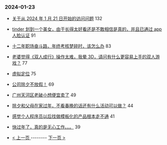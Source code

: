 ### 2024-01-23 
- [关于从 2024 年 1 月 21 日开始的访问问题](https://www.v2ex.com/t/1010835) 132
- [tinder 划到一个美女，由于长得太好看还是不敢相信是真的，并且已通过 app 人脸认证](https://www.v2ex.com/t/1010854) 91
- [十二年职场奋斗路，年终考核梦碎时，该怎么办](https://www.v2ex.com/t/1010888) 83
- [老婆觉得《双人成行》操作太难，我晕 3D，请问有什么更容易上手的双人游戏？](https://www.v2ex.com/t/1010856) 77
- [虚拟定位](https://www.v2ex.com/t/1010841) 75
- [公司除夕不放假！](https://www.v2ex.com/t/1010886) 69
- [广州天河区老破小想便宜卖了](https://www.v2ex.com/t/1010905) 49
- [除夕和父母在家过年，不看春晚的话还有什么活动可以做？](https://www.v2ex.com/t/1010880) 44
- [感觉个人程序员以后找做模板化的产品根本走不通](https://www.v2ex.com/t/1010902) 41
- [快过年了，真的是无心工作。。。](https://www.v2ex.com/t/1010826) 39 

- [ < 上一页 ](https://github.com/able8/v2ex-hot-record/blob/master/2024-01-22.md) -------- [ 下一页 > ](https://github.com/able8/v2ex-hot-record/blob/master/2024-01-24.md)